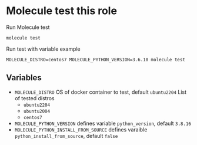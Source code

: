# Molecule test this role

Run Molecule test
```
molecule test
```

Run test with variable example
```
MOLECULE_DISTRO=centos7 MOLECULE_PYTHON_VERSION=3.6.10 molecule test
```

## Variables
 - `MOLECULE_DISTRO` OS of docker container to test, default `ubuntu2204`
    List of tested distros
    - `ubuntu2204`
    - `ubuntu2004`
    - `centos7`
 - `MOLECULE_PYTHON_VERSION` defines variable `python_version`, default `3.8.16`
 - `MOLECULE_PYTHON_INSTALL_FROM_SOURCE` defines varaible `python_install_from_source`, default `false`
